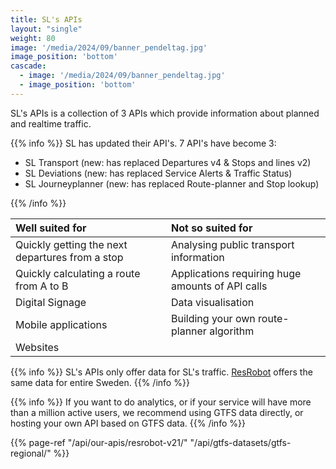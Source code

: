 ```yaml
---
title: SL's APIs
layout: "single"
weight: 80
image: '/media/2024/09/banner_pendeltag.jpg'
image_position: 'bottom'
cascade:
  - image: '/media/2024/09/banner_pendeltag.jpg'
  - image_position: 'bottom'
---
```


SL's APIs is a collection of 3 APIs which provide information about planned and realtime traffic.

{{% info %}}
SL has updated their API's. 7 API's have become 3:
<ul>
<li>SL Transport (new: has replaced Departures v4 & Stops and lines v2) 
<li>SL Deviations (new: has replaced Service Alerts & Traffic Status)
<li>SL Journeyplanner (new: has replaced Route-planner and Stop lookup)</li>
</ul>
{{% /info %}}

| Well suited for                                 | Not so suited for                                |
|:------------------------------------------------|:-------------------------------------------------|
| Quickly getting the next departures from a stop | Analysing public transport information           |
| Quickly calculating a route from A to B         | Applications requiring huge amounts of API calls |
| Digital Signage                                 | Data visualisation                               |
| Mobile applications                             | Building your own route-planner algorithm        |
| Websites                                        |                                                  |

{{% info %}} SL's APIs only offer data for SL's traffic. [ResRobot](/api/our-apis/resrobot-v21/) offers the same data for
entire Sweden. {{% /info %}}

{{% info %}} If you want to do analytics, or if your service will have more than a million active users, we
recommend using GTFS data directly, or hosting your own API based on GTFS data. {{% /info %}}

{{% page-ref "/api/our-apis/resrobot-v21/" "/api/gtfs-datasets/gtfs-regional/" %}}
